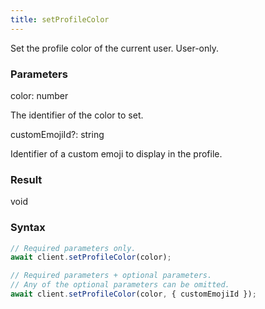 ```yaml
---
title: setProfileColor
---
```


Set the profile color of the current user. User-only.


### Parameters 

<div class="flex flex-col gap-3"><div><div class="font-mono" id="p_color" data-anchor><span class="font-bold">color</span><span class="opacity-50">:</span> <span>number</span></div><div class="pl-3"><div class="no-margin">

The identifier of the color to set.

</div></div></div><div class="flex flex-col gap-3"><div><div class="flex gap-2"><div class="font-mono p" id="p_customEmojiId" data-anchor><span class="font-bold">customEmojiId</span><span class="opacity-50"><span title="Optional" class="cursor-help">?</span>:</span> <span>string</span></div></div><div class="pl-3"><div class="no-margin">

Identifier of a custom emoji to display in the profile.

</div></div></div></div></div>

### Result 

<div class="font-mono"><span>void</span></div>

### Syntax

```ts
// Required parameters only.
await client.setProfileColor(color);

// Required parameters + optional parameters.
// Any of the optional parameters can be omitted.
await client.setProfileColor(color, { customEmojiId });
```



